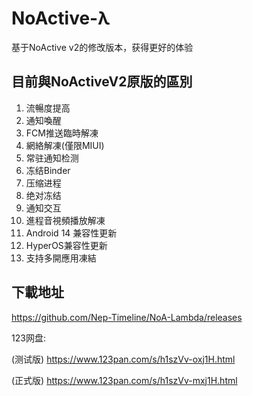 # NoActive-λ
基于NoActive v2的修改版本，获得更好的体验

## 目前與NoActiveV2原版的區別
1. 流暢度提高
2. 通知喚醒
3. FCM推送臨時解凍
4. 網絡解凍(僅限MIUI)
5. 常驻通知检测
6. 冻结Binder
7. 压缩进程
8. 绝对冻结
9. 通知交互
10. 進程音視頻播放解凍
11. Android 14 兼容性更新
12. HyperOS兼容性更新
13. 支持多開應用凍結

## 下載地址
https://github.com/Nep-Timeline/NoA-Lambda/releases

123网盘:

(测试版) https://www.123pan.com/s/h1szVv-oxj1H.html

(正式版)
https://www.123pan.com/s/h1szVv-mxj1H.html
